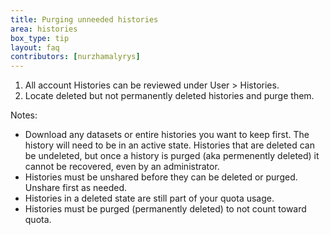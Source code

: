 ```yaml
---
title: Purging unneeded histories
area: histories     
box_type: tip        
layout: faq        
contributors: [nurzhamalyrys] 
---
```


1. All account Histories can be reviewed under User > Histories.
2. Locate deleted but not permanently deleted histories and purge them.

Notes:
- Download any datasets or entire histories you want to keep first. The history will need to be in an active state. Histories that are deleted can be undeleted, but once a history is purged (aka permenently deleted) it cannot be recovered, even by an administrator.
- Histories must be unshared before they can be deleted or purged. Unshare first as needed.
- Histories in a deleted state are still part of your quota usage.
- Histories must be purged (permanently deleted) to not count toward quota.
